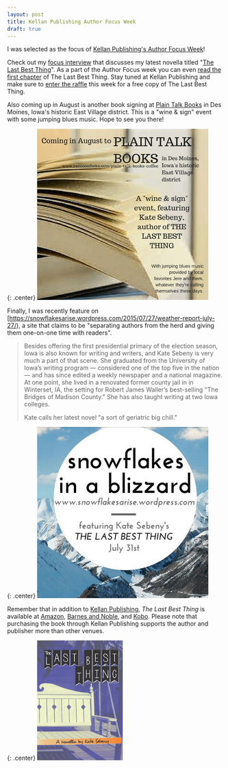 ```yaml
---
layout: post
title: Kellan Publishing Author Focus Week
draft: true
---
```


I was selected as the focus of [Kellan Publishing's Author Focus Week](http://www.kellanpublishing.com/wordpress/2015/07/28/focus-kate-sebeny-on-the-last-best-thing/)!

Check out my [focus interview](http://www.kellanpublishing.com/wordpress/2015/07/27/focus-interview-with-kate-sebeny/) that discusses my latest novella titled "[The Last Best Thing](http://kellanpublishing.3dcartstores.com/The-Last-Best-Thing_p_34.html?AffId=9)". As a part of the Author Focus week you can even [read the first chapter](http://www.kellanpublishing.com/wordpress/2015/07/29/the-last-best-thing/) of The Last Best Thing. Stay tuned at Kellan Publishing and make sure to [enter the raffle](http://kellanpublishing.com/index.php/raffles/) this week for a free copy of The Last Best Thing.

Also coming up in August is another book signing at [Plain Talk Books](http://www.raccoonforks.com/plain-talk-books-coffee/) in Des Moines, Iowa's historic East Village district.  This is a "wine & sign" event with some jumping blues music.  Hope to see you there!

{: .center}
[![The Last Best Thing Book Signing](https://raw.githubusercontent.com/KateSebeny/katesebeny.github.io/master/images/TheLastBestThing/BookSigning2.png)](http://www.raccoonforks.com/plain-talk-books-coffee/)

Finally, I was recently feature on [https://snowflakesarise.wordpress.com/2015/07/27/weather-report-july-27/), a site that claims to be "separating authors from the herd and giving them one-on-one time with readers".

> Besides offering the first presidential primary of the election season, Iowa is also known for writing and writers, and Kate Sebeny is very much a part of that scene. She graduated from the University of Iowa’s writing program — considered one of the top five in the nation — and has since edited a weekly newspaper and a national magazine. At one point, she lived in a renovated former county jail in in Winterset, IA, the setting for Robert James Waller’s best-selling "The Bridges of Madison County." She has also taught writing at two Iowa colleges.
> 
> Kate calls her latest novel "a sort of geriatric big chill."

{: .center}
[![The Last Best Thing Book Signing](https://raw.githubusercontent.com/KateSebeny/katesebeny.github.io/master/images/TheLastBestThing/SnowflakesInABlizzard.png)](https://snowflakesarise.wordpress.com/2015/07/27/weather-report-july-27/)

Remember that in addition to [Kellan Publishing](http://kellanpublishing.3dcartstores.com/The-Last-Best-Thing_p_34.html?AffId=9), *The Last Best Thing* is available at [Amazon](http://www.amazon.com/dp/B00WQ4OT2S), [Barnes and Noble](http://www.barnesandnoble.com/w/the-last-best-thing-kate-sebeny/1121813215?ean=9781511681001), and [Kobo](https://store.kobobooks.com/en-US/ebook/the-last-best-thing). Please note that purchasing the book through Kellan Publishing supports the author and publisher more than other venues.

{: .center}
[![The Last Best Thing](https://raw.githubusercontent.com/KateSebeny/katesebeny.github.io/master/images/TheLastBestThing/TheLastBestThingFrontCover.jpg "The Last Best Thing")](http://kellanpublishing.3dcartstores.com/The-Last-Best-Thing_p_34.html?AffId=9)